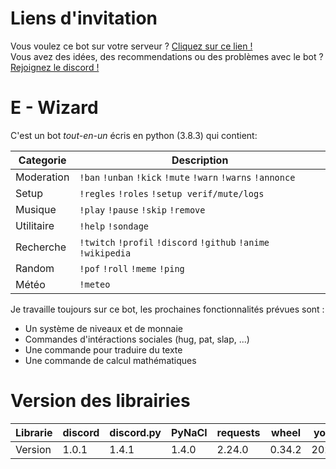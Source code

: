 # Liens d'invitation
Vous voulez ce bot sur votre serveur ? [Cliquez sur ce lien !](https://discord.com/api/oauth2/authorize?client_id=713781013830041640&permissions=334622423&scope=bot)<br>
Vous avez des idées, des recommendations ou des problèmes avec le bot ? [Rejoignez le discord !](https://discord.gg/H68KXcm)

# E - Wizard
C'est un bot *tout-en-un* écris en python (3.8.3) qui contient:

| Categorie |                        Description                                          |
|-----------|-----------------------------------------------------------------------------|
|Moderation |`!ban` `!unban` `!kick` `!mute` `!warn` `!warns` `!annonce`                  |
|Setup      |`!regles` `!roles` `!setup verif/mute/logs`                                 |
|Musique    |`!play` `!pause` `!skip` `!remove`                                           |
|Utilitaire |`!help` `!sondage`                                                           |
|Recherche  |`!twitch` `!profil` `!discord` `!github` `!anime` `!wikipedia`               |
|Random     |`!pof` `!roll` `!meme` `!ping`                                               |
|Météo      |`!meteo`                                                                     |

Je travaille toujours sur ce bot, les prochaines fonctionnalités prévues sont :
- Un système de niveaux et de monnaie
- Commandes d'intéractions sociales (hug, pat, slap, ...)
- Une commande pour traduire du texte
- Une commande de calcul mathématiques

# Version des librairies
| Librarie | discord |discord.py|  PyNaCl |requests |  wheel  |youtube-dl |
|----------|---------|----------|---------|---------|---------|-----------|
|  Version |  1.0.1  |   1.4.1  |  1.4.0  |  2.24.0 |  0.34.2 |2020.6.16.1|
